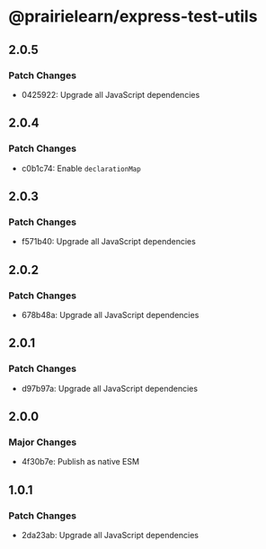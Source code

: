 # @prairielearn/express-test-utils

## 2.0.5

### Patch Changes

- 0425922: Upgrade all JavaScript dependencies

## 2.0.4

### Patch Changes

- c0b1c74: Enable `declarationMap`

## 2.0.3

### Patch Changes

- f571b40: Upgrade all JavaScript dependencies

## 2.0.2

### Patch Changes

- 678b48a: Upgrade all JavaScript dependencies

## 2.0.1

### Patch Changes

- d97b97a: Upgrade all JavaScript dependencies

## 2.0.0

### Major Changes

- 4f30b7e: Publish as native ESM

## 1.0.1

### Patch Changes

- 2da23ab: Upgrade all JavaScript dependencies
